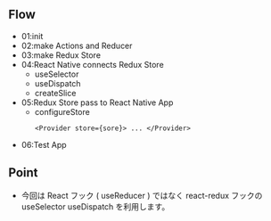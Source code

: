 ## Flow
* 01:init
* 02:make Actions and Reducer
* 03:make Redux Store
* 04:React Native connects Redux Store
  * useSelector 
  * useDispatch 
  * createSlice
* 05:Redux Store pass to React Native App
  * configureStore
    ```
    <Provider store={sore}> ... </Provider>
    ```
* 06:Test App

## Point
* 今回は React フック ( useReducer ) ではなく react-redux フックの useSelector useDispatch を利用します。
